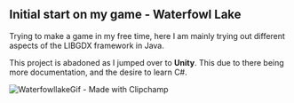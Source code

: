 ## Initial start on my game - Waterfowl Lake

Trying to make a game in my free time, here I am mainly trying out different aspects of the LIBGDX framework in Java.

This project is abadoned as I jumped over to **Unity**. This due to there being more documentation, and the desire to learn C#.


![WaterfowllakeGif - Made with Clipchamp](https://github.com/ChviChvi/WATERFOWLLAKE/assets/91070897/0b375349-f7e2-4a79-9c18-213f5643a25f)
